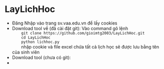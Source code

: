 # LayLichHoc
<ul>
  <li>
   Đăng Nhập vào trang sv.vaa.edu.vn để lấy cookies
  </li>
  <li>
     Download tool về (đã cài đặt git):
     Vào command gõ lệnh
    <code>
    git clone https://github.com/gioimtg2003/LayLichHoc.git
    cd LayLichHoc
    python lichhoc.py
    </code>
    nhập cookie và file excel chứa tất cả lịch học sẽ được lưu bằng tên của sinh viên
  </li>
  <li>
    Download tool (chưa có git):
    
  </li>
  <li>
  </li>
</ul>

